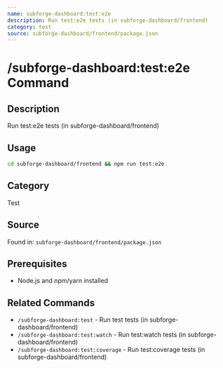 ```yaml
---
name: subforge-dashboard:test:e2e
description: Run test:e2e tests (in subforge-dashboard/frontend)
category: test
source: subforge-dashboard/frontend/package.json
---
```


# /subforge-dashboard:test:e2e Command

## Description
Run test:e2e tests (in subforge-dashboard/frontend)

## Usage
```bash
cd subforge-dashboard/frontend && npm run test:e2e
```

## Category
Test

## Source
Found in: `subforge-dashboard/frontend/package.json`

## Prerequisites
- Node.js and npm/yarn installed



## Related Commands
- `/subforge-dashboard:test` - Run test tests (in subforge-dashboard/frontend)
- `/subforge-dashboard:test:watch` - Run test:watch tests (in subforge-dashboard/frontend)
- `/subforge-dashboard:test:coverage` - Run test:coverage tests (in subforge-dashboard/frontend)
